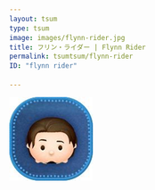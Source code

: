 ```yaml
---
layout: tsum
type: tsum
image: images/flynn-rider.jpg
title: フリン・ライダー | Flynn Rider
permalink: tsumtsum/flynn-rider
ID: "flynn rider"

---
```

<img class="ui image" src="../images/flynn-rider.jpg">
